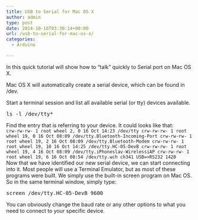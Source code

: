 ```yaml
---
title: USB to Serial for Mac OS X
author: admin
type: post
date: 2014-10-16T03:30:14+00:00
url: /usb-to-serial-for-mac-os-x/
categories:
  - Arduino

---
```

In this quick tutorial will show how to &#8220;talk&#8221; quickly to Serial port on Mac OS X.

Mac OS X will automatically create a serial device, which can be found in /dev.

Start a terminal session and list all available serial (or tty) devices available.

<!--more-->

<pre>ls -l /dev/tty*</pre>

Find the entry that is referring to your device. It could looks like that:  
`
crw-rw-rw- 1 root wheel 2, 0 16 Oct 14:23 /dev/tty
crw-rw-rw- 1 root wheel 19, 0 16 Oct 08:09 /dev/tty.Bluetooth-Incoming-Port
crw-rw-rw- 1 root wheel 19, 2 16 Oct 08:09 /dev/tty.Bluetooth-Modem
crw-rw-rw- 1 root wheel 19, 10 16 Oct 14:25 /dev/tty.HC-05-DevB
crw-rw-rw- 1 root wheel 19, 4 16 Oct 08:09 /dev/tty.iPhoneslav-WirelessiAP
crw-rw-rw- 1 root wheel 19, 6 16 Oct 08:54 /dev/tty.wch ch341 USB=>RS232 1420
`  
Now that we have identified our new serial device, we can start connecting into it. Most people will use a Terminal Emulator, but as most of these programs were built. We simply use the built-in screen program on Mac OS. So in the same terminal window, simply type:

<pre>screen /dev/tty.HC-05-DevB 9600</pre>

You can obviously change the baud rate or any other options to what you need to connect to your specific device.